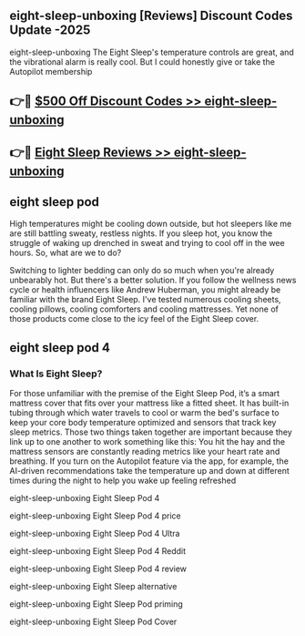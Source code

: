 ## eight-sleep-unboxing [Reviews​] Discount Codes Update -2025

eight-sleep-unboxing The Eight Sleep's temperature controls are great, and the vibrational alarm is really cool. But I could honestly give or take the Autopilot membership

## 👉🔴 [$500 Off Discount Codes >> eight-sleep-unboxing](http://download.freeplayer.one?title=eight-sleep-unboxing&ref=18-ES)

## 👉🔴 [Eight Sleep Reviews >> eight-sleep-unboxing](http://download.freeplayer.one?title=eight-sleep-unboxing&ref=18-ES)

## eight sleep pod

High temperatures might be cooling down outside, but hot sleepers like me are still battling sweaty, restless nights. If you sleep hot, you know the struggle of waking up drenched in sweat and trying to cool off in the wee hours. So, what are we to do?

Switching to lighter bedding can only do so much when you're already unbearably hot. But there's a better solution. If you follow the wellness news cycle or health influencers like Andrew Huberman, you might already be familiar with the brand Eight Sleep. I've tested numerous cooling sheets, cooling pillows, cooling comforters and cooling mattresses. Yet none of those products come close to the icy feel of the Eight Sleep cover.

## eight sleep pod 4

### What Is Eight Sleep?

For those unfamiliar with the premise of the Eight Sleep Pod, it’s a smart mattress cover that fits over your mattress like a fitted sheet. It has built-in tubing through which water travels to cool or warm the bed's surface to keep your core body temperature optimized and sensors that track key sleep metrics. Those two things taken together are important because they link up to one another to work something like this: You hit the hay and the mattress sensors are constantly reading metrics like your heart rate and breathing. If you turn on the Autopilot feature via the app, for example, the AI-driven recommendations take the temperature up and down at different times during the night to help you wake up feeling refreshed

eight-sleep-unboxing Eight Sleep Pod 4

eight-sleep-unboxing Eight Sleep Pod 4 price

eight-sleep-unboxing Eight Sleep Pod 4 Ultra

eight-sleep-unboxing Eight Sleep Pod 4 Reddit

eight-sleep-unboxing Eight Sleep Pod 4 review

eight-sleep-unboxing Eight Sleep alternative

eight-sleep-unboxing Eight Sleep Pod priming

eight-sleep-unboxing Eight Sleep Pod Cover